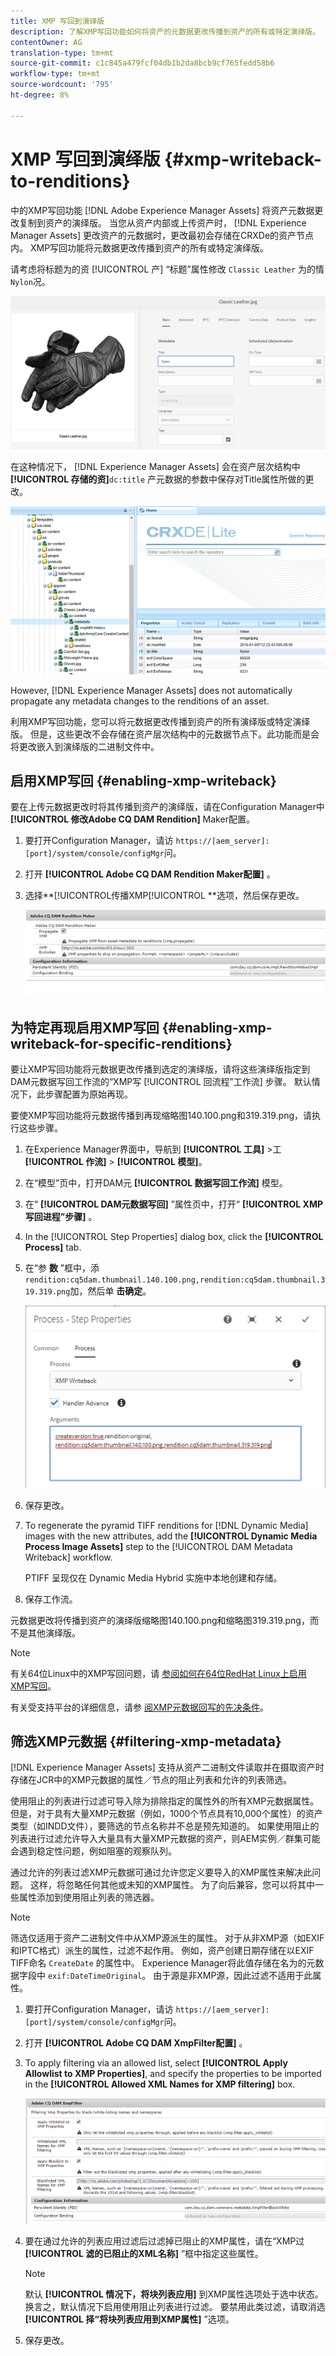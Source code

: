 ```yaml
---
title: XMP 写回到演绎版
description: 了解XMP写回功能如何将资产的元数据更改传播到资产的所有或特定演绎版。
contentOwner: AG
translation-type: tm+mt
source-git-commit: c1c845a479fcf04db1b2da8bcb9cf765fedd58b6
workflow-type: tm+mt
source-wordcount: '795'
ht-degree: 8%

---
```



# XMP 写回到演绎版 {#xmp-writeback-to-renditions}

中的XMP写回功能 [!DNL Adobe Experience Manager Assets] 将资产元数据更改复制到资产的演绎版。 当您从资产内部或上传资产时， [!DNL Experience Manager Assets] 更改资产的元数据时，更改最初会存储在CRXDe的资产节点内。 XMP写回功能将元数据更改传播到资产的所有或特定演绎版。

请考虑将标题为的资 [!UICONTROL 产] “标题”属性修改 `Classic Leather` 为的情 `Nylon`况。

![元数据](assets/metadata.png)

在这种情况下， [!DNL Experience Manager Assets] 会在资产层次结构中 **[!UICONTROL 存储的资]**`dc:title` 产元数据的参数中保存对Title属性所做的更改。

![metadata_stored](assets/metadata_stored.png)

However, [!DNL Experience Manager Assets] does not automatically propagate any metadata changes to the renditions of an asset.

利用XMP写回功能，您可以将元数据更改传播到资产的所有演绎版或特定演绎版。 但是，这些更改不会存储在资产层次结构中的元数据节点下。此功能而是会将更改嵌入到演绎版的二进制文件中。

## 启用XMP写回 {#enabling-xmp-writeback}

要在上传元数据更改时将其传播到资产的演绎版，请在Configuration Manager中 **[!UICONTROL 修改Adobe CQ DAM Rendition]** Maker配置。

1. 要打开Configuration Manager，请访 `https://[aem_server]:[port]/system/console/configMgr`问。
1. 打开 **[!UICONTROL Adobe CQ DAM Rendition Maker配置]** 。
1. 选择**[!UICONTROL传播XMP[!UICONTROL **选项，然后保存更改。

   ![chlimage_1-135](assets/chlimage_1-346.png)

## 为特定再现启用XMP写回 {#enabling-xmp-writeback-for-specific-renditions}

要让XMP写回功能将元数据更改传播到选定的演绎版，请将这些演绎版指定到DAM元数据写回工作流的“XMP写 [!UICONTROL 回流程”工作流] 步骤。 默认情况下，此步骤配置为原始再现。

要使XMP写回功能将元数据传播到再现缩略图140.100.png和319.319.png，请执行这些步骤。

1. 在Experience Manager界面中，导航到 **[!UICONTROL 工具]** >工 **[!UICONTROL 作流]** > **[!UICONTROL 模型]**。
1. 在“模型”页中，打开DAM元 **[!UICONTROL 数据写回工作流]** 模型。
1. 在“ **[!UICONTROL DAM元数据写回]** ”属性页中，打开“ **[!UICONTROL XMP写回进程”步骤]** 。
1. In the [!UICONTROL Step Properties] dialog box, click the **[!UICONTROL Process]** tab.
1. 在“参 **数** ”框中，添 `rendition:cq5dam.thumbnail.140.100.png,rendition:cq5dam.thumbnail.319.319.png`加，然后单 **击确定**。

   ![step_properties](assets/step_properties.png)

1. 保存更改。
1. To regenerate the pyramid TIFF renditions for [!DNL Dynamic Media] images with the new attributes, add the **[!UICONTROL Dynamic Media Process Image Assets]** step to the [!UICONTROL DAM Metadata Writeback] workflow.

   PTIFF 呈现仅在 Dynamic Media Hybrid 实施中本地创建和存储。

1. 保存工作流。

元数据更改将传播到资产的演绎版缩略图140.100.png和缩略图319.319.png，而不是其他演绎版。

>[!NOTE]
>
>有关64位Linux中的XMP写回问题，请 [参阅如何在64位RedHat Linux上启用XMP写回](https://helpx.adobe.com/experience-manager/kb/enable-xmp-write-back-64-bit-redhat.html)。
>
>有关受支持平台的详细信息，请参 [阅XMP元数据回写的先决条件](/help/sites-deploying/technical-requirements.md#requirements-for-aem-assets-xmp-metadata-write-back)。

## 筛选XMP元数据 {#filtering-xmp-metadata}

[!DNL Experience Manager Assets] 支持从资产二进制文件读取并在摄取资产时存储在JCR中的XMP元数据的属性／节点的阻止列表和允许的列表筛选。

使用阻止的列表进行过滤可导入除为排除指定的属性外的所有XMP元数据属性。 但是，对于具有大量XMP元数据（例如，1000个节点具有10,000个属性）的资产类型（如INDD文件），要筛选的节点名称并不总是预先知道的。 如果使用阻止的列表进行过滤允许导入大量具有大量XMP元数据的资产，则AEM实例／群集可能会遇到稳定性问题，例如阻塞的观察队列。

通过允许的列表过滤XMP元数据可通过允许您定义要导入的XMP属性来解决此问题。 这样，将忽略任何其他或未知的XMP属性。 为了向后兼容，您可以将其中一些属性添加到使用阻止列表的筛选器。

>[!NOTE]
>
>筛选仅适用于资产二进制文件中从XMP源派生的属性。 对于从非XMP源（如EXIF和IPTC格式）派生的属性，过滤不起作用。 例如，资产创建日期存储在以EXIF TIFF命名 `CreateDate` 的属性中。 Experience Manager将此值存储在名为的元数据字段中 `exif:DateTimeOriginal`。 由于源是非XMP源，因此过滤不适用于此属性。

1. 要打开Configuration Manager，请访 `https://[aem_server]:[port]/system/console/configMgr`问。
1. 打开 **[!UICONTROL Adobe CQ DAM XmpFilter配置]** 。
1. To apply filtering via an allowed list, select **[!UICONTROL Apply Allowlist to XMP Properties]**, and specify the properties to be imported in the **[!UICONTROL Allowed XML Names for XMP filtering]** box.

   ![chlimage_1-136](assets/chlimage_1-347.png)

1. 要在通过允许的列表应用过滤后过滤掉已阻止的XMP属性，请在“XMP过 **[!UICONTROL 滤的已阻止的XML名称]** ”框中指定这些属性。

   >[!NOTE]
   >
   >默认 **[!UICONTROL 情况下，将块列表应用]** 到XMP属性选项处于选中状态。 换言之，默认情况下启用使用阻止列表进行过滤。 要禁用此类过滤，请取消选 **[!UICONTROL 择“将块列表应用到XMP属性]** ”选项。

1. 保存更改。
